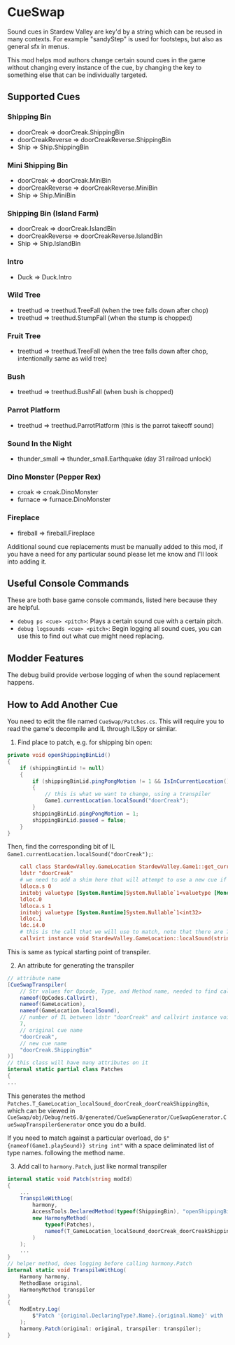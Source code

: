# CueSwap

Sound cues in Stardew Valley are key'd by a string which can be reused in many contexts. For example "sandyStep" is used for footsteps, but also as general sfx in menus.

This mod helps mod authors change certain sound cues in the game without changing every instance of the cue, by changing the key to something else that can be individually targeted.

## Supported Cues

### Shipping Bin
- doorCreak &rArr; doorCreak.ShippingBin
- doorCreakReverse &rArr; doorCreakReverse.ShippingBin
- Ship &rArr; Ship.ShippingBin

### Mini Shipping Bin
- doorCreak &rArr; doorCreak.MiniBin
- doorCreakReverse &rArr; doorCreakReverse.MiniBin
- Ship &rArr; Ship.MiniBin

### Shipping Bin (Island Farm)
- doorCreak &rArr; doorCreak.IslandBin
- doorCreakReverse &rArr; doorCreakReverse.IslandBin
- Ship &rArr; Ship.IslandBin

### Intro
- Duck &rArr; Duck.Intro

### Wild Tree
- treethud &rArr; treethud.TreeFall (when the tree falls down after chop)
- treethud &rArr; treethud.StumpFall (when the stump is chopped)

### Fruit Tree
- treethud &rArr; treethud.TreeFall (when the tree falls down after chop, intentionally same as wild tree)

### Bush
- treethud &rArr; treethud.BushFall (when bush is chopped)

### Parrot Platform
- treethud &rArr; treethud.ParrotPlatform (this is the parrot takeoff sound)

### Sound In the Night
- thunder_small &rArr; thunder_small.Earthquake (day 31 railroad unlock)

### Dino Monster (Pepper Rex)
- croak &rArr; croak.DinoMonster
- furnace &rArr; furnace.DinoMonster

### Fireplace
- fireball &rArr; fireball.Fireplace

Additional sound cue replacements must be manually added to this mod, if you have a need for any particular sound please let me know and I'll look into adding it.

## Useful Console Commands

These are both base game console commands, listed here because they are helpful.

- `debug ps <cue> <pitch>`: Plays a certain sound cue with a certain pitch.
- `debug logsounds <cue> <pitch>`: Begin logging all sound cues, you can use this to find out what cue might need replacing.

## Modder Features

The debug build provide verbose logging of when the sound replacement happens.

## How to Add Another Cue

You need to edit the file named `CueSwap/Patches.cs`. This will require you to read the game's decompile and IL through ILSpy or similar.

1. Find place to patch, e.g. for shipping bin open:
```cs
private void openShippingBinLid()
{
    if (shippingBinLid != null)
    {
        if (shippingBinLid.pingPongMotion != 1 && IsInCurrentLocation())
        {
            // this is what we want to change, using a transpiler
            Game1.currentLocation.localSound("doorCreak");
        }
        shippingBinLid.pingPongMotion = 1;
        shippingBinLid.paused = false;
    }
}
```
Then, find the corresponding bit of IL `Game1.currentLocation.localSound("doorCreak");`:
```ini
    call class StardewValley.GameLocation StardewValley.Game1::get_currentLocation()
    ldstr "doorCreak"
    # we need to add a shim here that will attempt to use a new cue if it exists
    ldloca.s 0
    initobj valuetype [System.Runtime]System.Nullable`1<valuetype [MonoGame.Framework]Microsoft.Xna.Framework.Vector2>
    ldloc.0
    ldloca.s 1
    initobj valuetype [System.Runtime]System.Nullable`1<int32>
    ldloc.1
    ldc.i4.0
    # this is the call that we will use to match, note that there are 7 IL between this and ldstr "doorCreak"
    callvirt instance void StardewValley.GameLocation::localSound(string, valuetype [System.Runtime]System.Nullable`1<valuetype [MonoGame.Framework]Microsoft.Xna.Framework.Vector2>, valuetype [System.Runtime]System.Nullable`1<int32>, valuetype StardewValley.Audio.SoundContext)
```
This is same as typical starting point of transpiler.

2. An attribute for generating the transpiler
```cs
// attribute name
[CueSwapTranspiler(
    // Str values for Opcode, Type, and Method name, needed to find callvirt instance void StardewValley.GameLocation::localSound
    nameof(OpCodes.Callvirt),
    nameof(GameLocation),
    nameof(GameLocation.localSound),
    // number of IL between ldstr "doorCreak" and callvirt instance void StardewValley.GameLocation::localSound
    7,
    // original cue name
    "doorCreak",
    // new cue name
    "doorCreak.ShippingBin"
)]
// this class will have many attributes on it
internal static partial class Patches
{
...
```

This generates the method `Patches.T_GameLocation_localSound_doorCreak_doorCreakShippingBin`, which can be viewed in `CueSwap/obj/Debug/net6.0/generated/CueSwapGenerator/CueSwapGenerator.CueSwapTranspilerGenerator` once you do a build.

If you need to match against a particular overload, do `$"{nameof(Game1.playSound)} string int"` with a space deliminated list of type names. following the method name.

3. Add call to `harmony.Patch`, just like normal transpiler
```cs
internal static void Patch(string modId)
{
    ...
    TranspileWithLog(
        harmony,
        AccessTools.DeclaredMethod(typeof(ShippingBin), "openShippingBinLid"),
        new HarmonyMethod(
            typeof(Patches),
            nameof(T_GameLocation_localSound_doorCreak_doorCreakShippingBin)
        )
    );
    ...
}
// helper method, does logging before calling harmony.Patch
internal static void TranspileWithLog(
    Harmony harmony,
    MethodBase original,
    HarmonyMethod transpiler
)
{
    ModEntry.Log(
        $"Patch '{original.DeclaringType?.Name}.{original.Name}' with '{transpiler.method.DeclaringType?.Name}.{transpiler.method.Name}'"
    );
    harmony.Patch(original: original, transpiler: transpiler);
}
```

